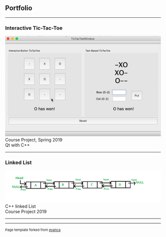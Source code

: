 ## Portfolio

---

### Interactive Tic-Tac-Toe 


<img src="images/tick-tac-toe.png?raw=true"/>
Course Project, Spring 2019
<br>
Qt with C++

---

### Linked List
<img src="images/linkedlist.png?raw=true"/>
C++ linked List
<br>
Course Project 2019

---




---
<p style="font-size:11px">Page template forked from <a href="https://github.com/evanca/quick-portfolio">evanca</a></p>
<!-- Remove above link if you don't want to attibute -->
